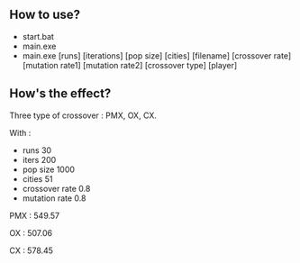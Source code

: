 ## How to use?

* start.bat
* main.exe
* main.exe [runs] [iterations] [pop size] [cities] [filename] [crossover rate] [mutation rate1] [mutation rate2] [crossover type] [player]

## How's the effect?

Three type of crossover : PMX, OX, CX.

With :

* runs                 30
* iters                 200
* pop size          1000
* cities                51
* crossover rate  0.8
* mutation rate   0.8

PMX : 549.57

OX    : 507.06

CX     : 578.45
